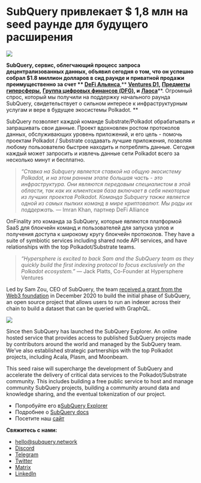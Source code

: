 # SubQuery привлекает $ 1,8 млн на seed раунде для будущего расширения

![](https://miro.medium.com/max/1400/0*CrM8-LKRt3slWAsN)

**SubQuery, сервис, облегчающий процесс запроса децентрализованных данных, объявил сегодня о том, что он успешно собрал $1.8 миллион долларов в сид раунде и приватной продажи преимущественно за счет ** [**DeFi Альянса**](https://defialliance.co/)**,** [**Ventures D1**](https://d1.ventures/)**,** [**Предметы гиперсферы**](https://hypersphere.ventures/)**,** [**Группа цифровых финансов (DFG)**](https://www.dfg.group/)**, и** [**Лаоса**](https://www.thelao.io/)**. Огромный спрос, который мы получили на поддержку начального раунда SubQuery, свидетельствует о сильном интересе к инфраструктурным услугам и вере в будущее экосистемы Polkadot. **

SubQuery позволяет каждой команде Substrate/Polkadot обрабатывать и запрашивать свои данные. Проект вдохновлен ростом протоколов данных, обслуживающих уровень приложений, и его цель - помочь проектам Polkadot / Substrate создавать лучшие приложения, позволяя любому пользователю быстрее находить и потреблять данные. Сегодня каждый может запросить и извлечь данные сети Polkadot всего за несколько минут и бесплатно.

> _“Ставка на Subquery является ставкой на общую экосистему Polkadot, и на этом раннем этапе большая часть - это инфраструктура. Они являются передовым специалистом в этой области, так как их клиентская база включает в себя некоторые из лучших проектов Polkadot. Команда Subquery также является одной из самых пылких команд в мире криптовалют. Мы рады их поддержать._ — Imran Khan, партнер DeFi Alliance

OnFinality это команда за SubQuery, которые являются платформой SaaS для блокчейн команд и пользователей для запуска узлов и получения доступа к широкому кругу блокчейн протоколов. They have a suite of symbiotic services including shared node API services, and have relationships with the top Polkadot/Substrate teams.

> _“Hypersphere is excited to back Sam and the SubQuery team as they quickly build the first indexing protocol to focus exclusively on the Polkadot ecosystem.”_ — Jack Platts, Co-Founder at Hypersphere Ventures

Led by Sam Zou, CEO of SubQuery, the team [received a grant from the Web3 foundation](https://subquery.medium.com/subquery-delivers-its-open-source-sdk-following-a-web3-foundation-grant-20da26ae87f) in December 2020 to build the initial phase of SubQuery, an open source project that allows users to run an indexer across their chain to build a dataset that can be queried with GraphQL.

![](https://miro.medium.com/max/1000/0*kjspGYRr_BtMk015)

Since then SubQuery has launched the SubQuery Explorer. An online hosted service that provides access to published SubQuery projects made by contributors around the world and managed by the SubQuery team. We’ve also established strategic partnerships with the top Polkadot projects, including Acala, Plasm, and Moonbeam.

This seed raise will supercharge the development of SubQuery and accelerate the delivery of critical data services to the Polkadot/Substrate community. This includes building a free public service to host and manage community SubQuery projects, building a community around data and knowledge sharing, and the eventual tokenization of our project.

-   Попробуйте его в[SubQuery Explorer](https://explorer.subquery.network/)
-   Подробнее о [SubQuery docs](https://doc.subquery.network/)
-   Посетите наш [сайт](https://subquery.network/)

**Свяжитесь с нами:**

-   [hello@subquery.network](mailto:hello@subquery.network)
-   [Discord](https://discord.com/invite/78zg8aBSMG)
-   [Telegram](https://t.me/subquerynetwork)
-   [Twitter](https://twitter.com/subquerynetwork)
-   [Matrix](https://matrix.to/#/#subquery:matrix.org)
-   [LinkedIn](https://www.linkedin.com/company/subquery)